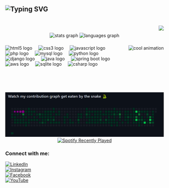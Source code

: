 <h2 align="left">
  <img src="https://readme-typing-svg.herokuapp.com?font=Fira+Code&size=25&duration=4000&pause=500&color=FF4500&width=650&lines=Hi+%F0%9F%91%8B!+My+name+is+Bhanu+Asati;I'm+a+Full-Stack+Web+Developer+%26+Gamer;Proudly+Indian+%F0%9F%87%AE%F0%9F%87%B3+Jay+Hind!" alt="Typing SVG" />

  
</h2>



###

<br clear="both">

<img align="right" src="https://visitor-badge.laobi.icu/badge?page_id=https://github.com/BHANUASATI.https://github.com/BHANUASATI&"  />

###
<div align="center">
  <img src="https://github-readme-stats.vercel.app/api?username=BHANUASATI&hide_title=false&hide_rank=false&show_icons=true&include_all_commits=true&count_private=true&disable_animations=false&theme=dracula&locale=en&hide_border=false" height="150" alt="stats graph"  />
  <img src="https://github-readme-stats.vercel.app/api/top-langs?username=BHANUASATI&locale=en&hide_title=false&layout=compact&card_width=320&langs_count=5&theme=dracula&hide_border=false" height="150" alt="languages graph"  />
</div>

###
<img align="right" height="150" src="https://camo.githubusercontent.com/2366b34bb903c09617990fb5fff4622f3e941349e846ddb7e73df872a9d21233/68747470733a2f2f63646e2e6472696262626c652e636f6d2f75736572732f3733303730332f73637265656e73686f74732f363538313234332f6176656e746f2e676966" alt="cool animation"/>


###
<div align="left">
  <img src="https://cdn.jsdelivr.net/gh/devicons/devicon/icons/html5/html5-original.svg" height="40" alt="html5 logo"  />
  <img width="12" />
  <img src="https://cdn.jsdelivr.net/gh/devicons/devicon/icons/css3/css3-original.svg" height="40" alt="css3 logo"  />
  <img width="12" />
  <img src="https://cdn.jsdelivr.net/gh/devicons/devicon/icons/javascript/javascript-original.svg" height="40" alt="javascript logo"  />
  <img width="12" />
  <img src="https://cdn.jsdelivr.net/gh/devicons/devicon/icons/php/php-original.svg" height="40" alt="php logo"  />
  <img width="12" />
  <img src="https://cdn.jsdelivr.net/gh/devicons/devicon/icons/mysql/mysql-original.svg" height="40" alt="mysql logo"  />
  <img width="12" />
  <img src="https://cdn.jsdelivr.net/gh/devicons/devicon/icons/python/python-original.svg" height="40" alt="python logo"  />
  <img width="12" />
  <img src="https://cdn.jsdelivr.net/gh/devicons/devicon/icons/django/django-plain.svg" height="40" alt="django logo"  />
  <img width="12" />
  <img src="https://cdn.jsdelivr.net/gh/devicons/devicon/icons/java/java-original.svg" height="40" alt="java logo"  />
  <img width="12" />
  <img src="https://cdn.jsdelivr.net/gh/devicons/devicon/icons/spring/spring-original.svg" height="40" alt="spring boot logo"  />
  <img width="12" />
  <!-- AWS PNG instead of SVG for reliability -->
  <img src="https://upload.wikimedia.org/wikipedia/commons/9/93/Amazon_Web_Services_Logo.svg" height="40" alt="aws logo"  />
  <img width="12" />
  <img src="https://cdn.jsdelivr.net/gh/devicons/devicon/icons/sqlite/sqlite-original.svg" height="40" alt="sqlite logo"  />
  <img width="12" />
  <img src="https://cdn.jsdelivr.net/gh/devicons/devicon/icons/csharp/csharp-original.svg" height="40" alt="csharp logo"  />
</div>





###




<img src="https://raw.githubusercontent.com/BHANUASATI/BHANUASATI/main/SNAKE.gif" alt="Snake animation" />

<br clear="both">
<div align="center">
  <a href="https://open.spotify.com/user/31cfjofwhiyyryobwj3df4b2vedi?si=zWkxvv_BSRuOBWGt7QLl0Q" target="_blank">
    <img src="https://spotify-recently-played-readme.vercel.app/api?user=31cfjofwhiyyryobwj3df4b2vedi&count=5&unique=true&width=600" alt="Spotify Recently Played" />
  </a>
</div>




### Connect with me:

[![LinkedIn](https://img.shields.io/badge/LinkedIn-Bhanu%20Asati-blue?style=for-the-badge&logo=linkedin)](https://www.linkedin.com/in/bhanu-asati-155493253)  
[![Instagram](https://img.shields.io/badge/Instagram-@asati_raja_-E4405F?style=for-the-badge&logo=instagram&logoColor=white)](https://www.instagram.com/asati_raja_/)  
[![Facebook](https://img.shields.io/badge/Facebook-Bhanu%20Asati-1877F2?style=for-the-badge&logo=facebook&logoColor=white)](https://www.facebook.com/bhanu.asati.7/)  
[![YouTube](https://img.shields.io/badge/YouTube-CodeXGamerVlogs-FF0000?style=for-the-badge&logo=youtube&logoColor=white)](https://www.youtube.com/@CodeXGamerVlogs)
